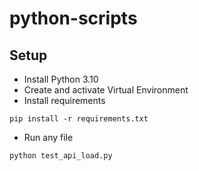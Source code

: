 # python-scripts

## Setup
* Install Python 3.10
* Create and activate Virtual Environment
* Install requirements
```commandline
pip install -r requirements.txt
```
* Run any file
```commandline
python test_api_load.py
```